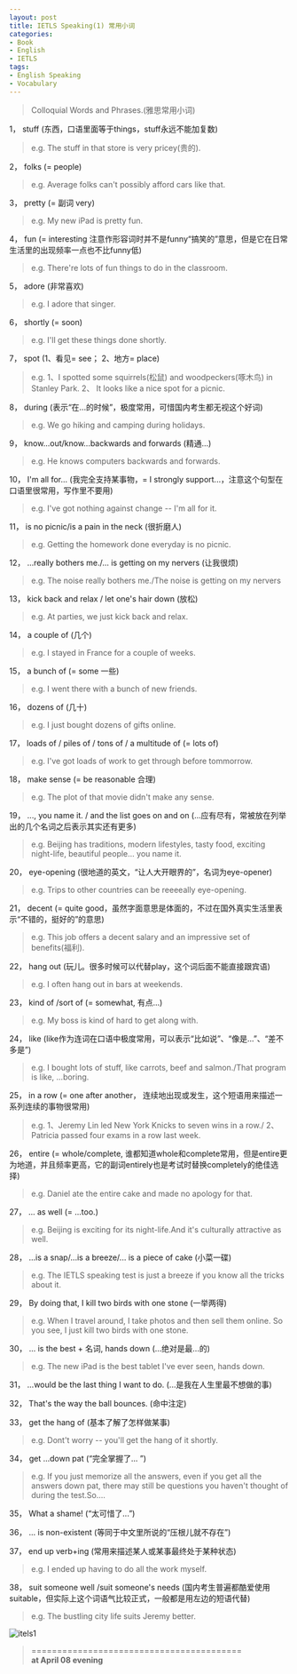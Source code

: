 ```yaml
---
layout: post
title: IETLS Speaking(1) 常用小词
categories:
- Book
- English
- IETLS
tags:
- English Speaking
- Vocabulary
---
```


> Colloquial Words and Phrases.(雅思常用小词)  

1， stuff  (东西，口语里面等于things，stuff永远不能加复数)  

> e.g. The stuff in that store is very pricey(贵的).  


2， folks  (= people)  

> e.g. Average folks can't possibly afford cars like that.  


3， pretty  (= 副词 very)  

> e.g. My new iPad is pretty fun.  


4， fun  (= interesting 注意作形容词时并不是funny“搞笑的”意思，但是它在日常生活里的出现频率一点也不比funny低)  

> e.g. There're lots of fun things to do in the classroom.  


5， adore  (非常喜欢)  

> e.g. I adore that singer.  


6， shortly  (= soon)  

> e.g. I'll get these things done shortly.  


7， spot  (1、看见= see； 2、地方= place)  

> e.g. 1、I spotted some squirrels(松鼠) and woodpeckers(啄木鸟) in Stanley Park.  2、 It looks like a nice spot for a picnic.  


8， during  (表示“在...的时候”，极度常用，可惜国内考生都无视这个好词)  

> e.g. We go hiking and camping during holidays.  


9， know...out/know...backwards and forwards  (精通...)  

> e.g. He knows computers backwards and forwards.  


10， I'm all for...  (我完全支持某事物，= I strongly support...，注意这个句型在口语里很常用，写作里不要用)  

> e.g. I've got nothing against change -- I'm all for it.  


11， is no picnic/is a pain in the neck  (很折磨人)  

> e.g. Getting the homework done everyday is no picnic.  


12， ...really bothers me./... is getting on my nervers  (让我很烦)  

> e.g. The noise really bothers me./The noise is getting on my nervers  


13， kick back and relax / let one's hair down  (放松)  

> e.g. At parties, we just kick back and relax.  


14， a couple of  (几个)  

> e.g. I stayed in France for a couple of weeks.  


15， a bunch of  (= some 一些)  

> e.g. I went there with a bunch of new friends.  


16， dozens of  (几十)  

> e.g. I just bought dozens of gifts online.  


17， loads of / piles of / tons of / a multitude of  (= lots of)  

> e.g. I've got loads of work to get through before tommorrow.  


18， make sense  (= be reasonable 合理)  

> e.g.  The plot of that movie didn't make any sense.  


19， ..., you name it. / and the list goes on and on  (...应有尽有，常被放在列举出的几个名词之后表示其实还有更多)  

> e.g. Beijing has traditions, modern lifestyles, tasty food, exciting night-life, beautiful people... you name it.  


20， eye-opening  (很地道的英文，“让人大开眼界的”，名词为eye-opener)  

> e.g. Trips to other countries can be reeeeally eye-opening.  


21， decent  (= quite good，虽然字面意思是体面的，不过在国外真实生活里表示“不错的，挺好的”的意思)  

> e.g. This job offers a decent salary and an impressive set of benefits(福利).  


22， hang out  (玩儿。很多时候可以代替play，这个词后面不能直接跟宾语)  

> e.g. I often hang out in bars at weekends.  


23， kind of /sort of  (= somewhat, 有点...)  

> e.g. My boss is kind of hard to get along with.  


24， like  (like作为连词在口语中极度常用，可以表示“比如说”、“像是...”、“差不多是”)  

> e.g. I bought lots of stuff, like carrots, beef and salmon./That program is like, ...boring.  


25， in a row  (= one after another， 连续地出现或发生，这个短语用来描述一系列连续的事物很常用)  

> e.g. 1、Jeremy Lin led New York Knicks to seven wins in a row./ 2、Patricia passed four exams in a row last week.  


26， entire  (= whole/complete, 谁都知道whole和complete常用，但是entire更为地道，并且频率更高，它的副词entirely也是考试时替换completely的绝佳选择)  

> e.g. Daniel ate the entire cake and made no apology for that.  


27， ... as well  (= ...too.)  

> e.g. Beijing is exciting for its night-life.And it's culturally attractive as well.  


28， ...is a snap/...is a breeze/... is a piece of cake  (小菜一碟)  

> e.g. The IETLS speaking test is just a breeze if you know all the tricks about it.  


29， By doing that, I kill two birds with one stone  (一举两得)  

> e.g. When I travel around, I take photos and then sell them online. So you see, I just kill two birds with one stone.  


30， ... is the best + 名词, hands down  (...绝对是最...的)  

> e.g. The new iPad is the best tablet I've ever seen, hands down.  


31， ...would be the last thing I want to do.  (...是我在人生里最不想做的事)  


32， That's the way the ball bounces.  (命中注定)  


33， get the hang of  (基本了解了怎样做某事)  

> e.g. Dont't worry -- you'll get the hang of it shortly.  


34， get ...down pat  (“完全掌握了... ”)  

> e.g. If you just memorize all the answers, even if you get all the answers down pat, there may still be questions you haven't thought of during the test.So....  


35， What a shame!  (“太可惜了...”)  


36， ... is non-existent  (等同于中文里所说的“压根儿就不存在”)  


37， end up verb+ing  (常用来描述某人或某事最终处于某种状态)  

> e.g. I ended up having to do all the work myself.  


38， suit someone well /suit someone's needs  (国内考生普遍都酷爱使用suitable，但实际上这个词语气比较正式，一般都是用左边的短语代替)  

> e.g. The bustling city life suits Jeremy better.  


![itels1](http://i.imgur.com/cpee9te.jpg)


> =========================================          
> __at April 08 evening__     
